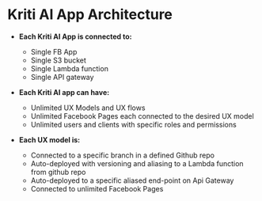 # Kriti AI App Architecture

* **Each Kriti AI App is connected to:**

  * Single FB App
  * Single S3 bucket
  * Single Lambda function
  * Single API gateway





* **Each Kriti AI app can have:**

  * Unlimited UX Models and UX flows
  * Unlimited Facebook Pages each connected to the desired UX model
  * Unlimited users and clients with specific roles and permissions

* **Each UX model is:**

  * Connected to a specific branch in a defined Github repo
  * Auto-deployed with versioning and aliasing to a Lambda function from github repo
  * Auto-deployed to a specific aliased end-point on Api Gateway
  * Connected to unlimited Facebook Pages



